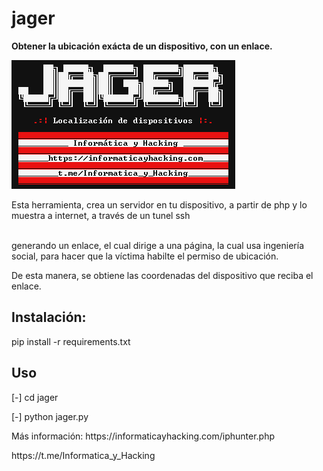 # jager
<strong>Obtener la ubicación exácta de un dispositivo, con un enlace.</strong>
<p></p><img src="jager.png">

<p>Esta herramienta, crea un servidor en tu dispositivo, a partir de php y lo muestra a internet, a través de un tunel ssh</p>
<br>generando un enlace, el cual dirige a una página, la cual usa ingeniería social, para hacer que la víctima habilte el permiso de ubicación.
<p>De esta manera, se obtiene las coordenadas del dispositivo que reciba el enlace.</p>
<h2>Instalación:</h2>
<p>pip install -r requirements.txt</p>
<h2>Uso</h2>
<p>[-] cd jager</p>
<p>[-] python jager.py</p>
<p>Más información: https://informaticayhacking.com/iphunter.php</p>

<p>https://t.me/Informatica_y_Hacking</p>
